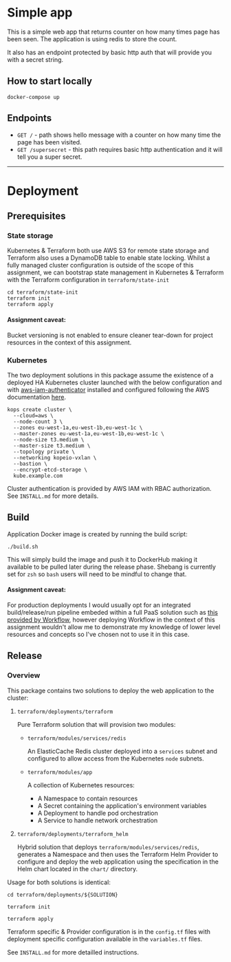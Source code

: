 # Simple app
This is a simple web app that returns counter on how many times page has been seen.
The application is using redis to store the count.

It also has an endpoint protected by basic http auth that will provide you with a secret string.

## How to start locally
`docker-compose up`

## Endpoints
* `GET /` - path shows hello message with a counter on how many time the page has been visited.
* `GET /supersecret` - this path requires basic http authentication and it will tell you a super secret.

-----------------------------------

# Deployment

## Prerequisites

### State storage

Kubernetes & Terraform both use AWS S3 for remote state storage and Terraform also uses a DynamoDB table to enable state locking. Whilst a fully managed cluster configuration is outside of the scope of this assignment, we can bootstrap state management in Kubernetes & Terraform with the Terraform configuration in `terraform/state-init`

```
cd terraform/state-init
terraform init
terraform apply
```

#### Assignment caveat:

Bucket versioning is not enabled to ensure cleaner tear-down for project resources in the context of this assignment. 

### Kubernetes

The two deployment solutions in this package assume the existence of a deployed HA Kubernetes cluster
launched with the below configuration and with [aws-iam-authenticator](https://github.com/kubernetes-sigs/aws-iam-authenticator) installed and configured
following the AWS documentation [here](https://aws.amazon.com/blogs/opensource/deploying-aws-iam-authenticator-kubernetes-kops/).

```
kops create cluster \
  --cloud=aws \
  --node-count 3 \
  --zones eu-west-1a,eu-west-1b,eu-west-1c \
  --master-zones eu-west-1a,eu-west-1b,eu-west-1c \
  --node-size t3.medium \
  --master-size t3.medium \
  --topology private \
  --networking kopeio-vxlan \
  --bastion \
  --encrypt-etcd-storage \
  kube.example.com
```

Cluster authentication is provided by AWS IAM with RBAC authorization. See `INSTALL.md` for more details. 

## Build

Application Docker image is created by running the build script: 

`./build.sh`

This will simply build the image and push it to DockerHub making it available to be pulled later during the release phase. Shebang is currently set for `zsh` so `bash` users will need to be mindful to change that. 

#### Assignment caveat:

For production deployments I would usually opt for an integrated build/release/run pipeline embeded within a full PaaS solution such as [this provided by Workflow](https://docs.teamhephy.com/understanding-workflow/concepts/#build-release-run), however deploying Workflow in the context of this assignment wouldn't allow me to demonstrate my knowledge of lower level resources and concepts so I've chosen not to use it in this case. 

## Release

### Overview

This package contains two solutions to deploy the web application to the cluster: 

1. `terraform/deployments/terraform`

    Pure Terraform solution that will provision two modules:
   
    * `terraform/modules/services/redis`
    
      An ElasticCache Redis cluster deployed into a `services` subnet and configured to allow access from the Kubernetes `node` subnets.
  
    * `terraform/modules/app`
    
      A collection of Kubernetes resources: 
      * A Namespace to contain resources
      * A Secret containing the application's environment variables
      * A Deployment to handle pod orchestration
      * A Service to handle network orchestration

2. `terraform/deployments/terraform_helm`

    Hybrid solution that deploys `terraform/modules/services/redis`, generates a Namespace and then uses the Terraform Helm Provider to configure and deploy the web application using the specification in the Helm chart located in the `chart/` directory. 

Usage for both solutions is identical:

`cd terraform/deployments/${SOLUTION}`

`terraform init`

`terraform apply`

Terraform specific & Provider configuration is in the `config.tf` files with deployment specific configuration available in the `variables.tf` files. 

See `INSTALL.md` for more detailled instructions.
